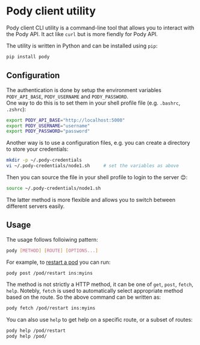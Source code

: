 # Pody client utility

Pody client CLI utility is a command-line tool that allows you to interact with the Pody API. 
It act like `curl` but is more fiendly for Pody API.  

The utility is written in Python and can be installed using `pip`:

```sh
pip install pody
```

## Configuration
The authentication is done by setup the environment variables `PODY_API_BASE`, `PODY_USERNAME` and `PODY_PASSWORD`.  
One way to do this is to set them in your shell profile file (e.g. `.bashrc`, `.zshrc`):

```sh
export PODY_API_BASE="http://localhost:5000"
export PODY_USERNAME="username"
export PODY_PASSWORD="password"
```

Another way is to use a configuration files, e.g. you can create a directory to store your credentials:

```sh
mkdir -p ~/.pody-credentials
vi ~/.pody-credentials/node1.sh     # set the variables as above
```

Then you can source the file in your shell profile to login to the server 😊:
```sh
source ~/.pody-credentials/node1.sh
```

The latter method is more flexible and allows you to switch between different servers easily.

## Usage
The usage follows folloiwing pattern:
```sh
pody [METHOD] [ROUTE] [OPTIONS...]
```

For example, to [restart a pod](./api.md#pod-restart) you can run:
```sh
pody post /pod/restart ins:myins
```

The method is not strictly a HTTP method, it can be one of `get`, `post`, `fetch`, `help`. 
Notebly, `fetch` is used to automatically select appropriate method based on the route. 
So the above command can be written as:
```sh
pody fetch /pod/restart ins:myins
```

You can also use `help` to get help on a specific route, or a subset of routes:
```sh
pody help /pod/restart
pody help /pod/
```